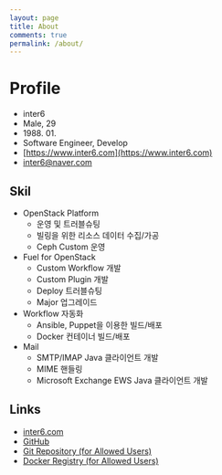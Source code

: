 ```yaml
---
layout: page
title: About
comments: true
permalink: /about/
---
```


# Profile

- inter6
- Male, 29
- 1988\. 01\.
- Software Engineer, Develop
- [https://www.inter6.com](https://www.inter6.com)
- [inter6@naver.com](inter6@naver.com)


## Skil

- OpenStack Platform
  - 운영 및 트러블슈팅
  - 빌링을 위한 리소스 데이터 수집/가공
  - Ceph Custom 운영
- Fuel for OpenStack
  - Custom Workflow 개발
  - Custom Plugin 개발
  - Deploy 트러블슈팅
  - Major 업그레이드
- Workflow 자동화
  - Ansible, Puppet을 이용한 빌드/배포
  - Docker 컨테이너 빌드/배포
- Mail
  - SMTP/IMAP Java 클라이언트 개발
  - MIME 핸들링
  - Microsoft Exchange EWS Java 클라이언트 개발


## Links

- [inter6.com](https://inter6.com)
- [GitHub](https://github.com/inter6)
- [Git Repository (for Allowed Users)](https://inter6.com:9043)
- [Docker Registry (for Allowed Users)](https://inter6.com:9243)
